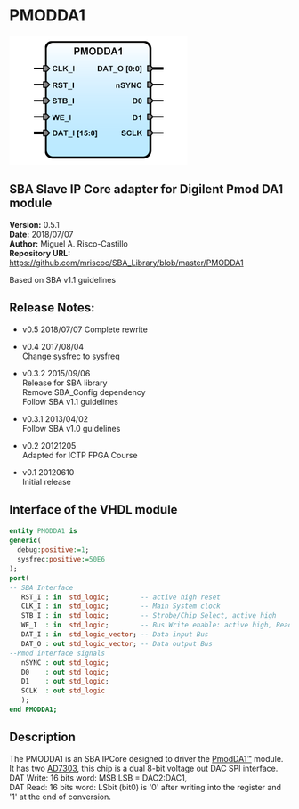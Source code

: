 PMODDA1
=======
![](image.png)   

SBA Slave IP Core adapter for Digilent Pmod DA1 module
------------------------------------------------------

**Version:** 0.5.1  
**Date:** 2018/07/07  
**Author:** Miguel A. Risco-Castillo  
**Repository URL:** <https://github.com/mriscoc/SBA_Library/blob/master/PMODDA1>  

Based on SBA v1.1 guidelines

Release Notes:
--------------

- v0.5 2018/07/07
 Complete rewrite

- v0.4 2017/08/04  
 Change sysfrec to sysfreq  

- v0.3.2 2015/09/06  
 Release for SBA library  
 Remove SBA_Config dependency  
 Follow SBA v1.1 guidelines  

- v0.3.1 2013/04/02  
 Follow SBA v1.0 guidelines  

- v0.2 20121205  
 Adapted for ICTP FPGA Course  

- v0.1 20120610  
 Initial release  

Interface of the VHDL module
----------------------------

```vhdl
entity PMODDA1 is
generic(
  debug:positive:=1;
  sysfrec:positive:=50E6
);
port(
-- SBA Interface
   RST_I : in  std_logic;        -- active high reset
   CLK_I : in  std_logic;        -- Main System clock
   STB_I : in  std_logic;        -- Strobe/Chip Select, active high
   WE_I  : in  std_logic;        -- Bus Write enable: active high, Read: active low
   DAT_I : in  std_logic_vector; -- Data input Bus
   DAT_O : out std_logic_vector; -- Data output Bus
--Pmod interface signals
   nSYNC : out std_logic;
   D0    : out std_logic;
   D1    : out std_logic;
   SCLK  : out std_logic
   );
end PMODDA1;
```
Description
-----------
The PMODDA1 is an SBA IPCore designed to driver the [PmodDA1™] module.
It has two [AD7303], this chip is a dual 8-bit voltage out DAC SPI interface.  
DAT Write: 16 bits word: MSB:LSB = DAC2:DAC1,  
DAT Read: 16 bits word: LSbit (bit0) is '0' after writing into the register and
'1' at the end of conversion.

[AD7303]:AD7303.pdf
[PmodDA1™]:pmodda1_rm.pdf


